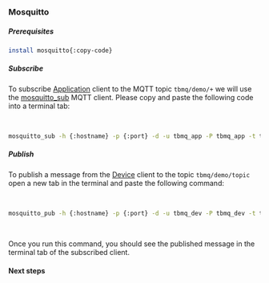 ### Mosquitto

##### Prerequisites

```bash
install mosquitto{:copy-code}
```

##### Subscribe
To subscribe <a target='_blank' href='https://thingsboard.io/docs/mqtt-broker/user-guide/mqtt-client-type/#application-client'>Application</a>
client to the MQTT topic `tbmq/demo/+` we will use the <a href='https://mosquitto.org/man/mosquitto_sub-1.html' target="_blank">mosquitto_sub</a> MQTT client.
Please copy and paste the following code into a terminal tab:

<br>

```bash
mosquitto_sub -h {:hostname} -p {:port} -d -u tbmq_app -P tbmq_app -t tbmq/demo/+ -q 1 -c -i tbmq -v -V mqttv5{:copy-code}
```

##### Publish

To publish a message from the <a target='_blank' href='https://thingsboard.io/docs/mqtt-broker/user-guide/mqtt-client-type/#device-client'>Device</a>
client to the topic `tbmq/demo/topic` open a new tab in the terminal and paste the following command:

<br>

```bash
mosquitto_pub -h {:hostname} -p {:port} -d -u tbmq_dev -P tbmq_dev -t tbmq/demo/topic -m 'Hello World' -q 1 -V mqttv5{:copy-code}
```

<br>

Once you run this command, you should see the published message in the terminal tab of the subscribed client.


#### Next steps

